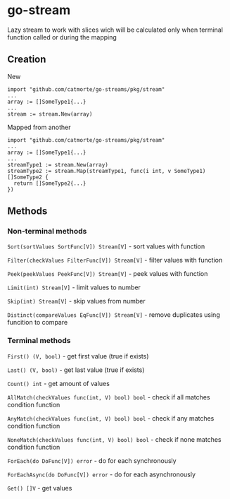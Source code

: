 # go-stream
Lazy stream to work with slices wich will be calculated only when terminal function called or during the mapping
## Creation
New
```
import "github.com/catmorte/go-streams/pkg/stream"
...
array := []SomeType1{...} 
...
stream := stream.New(array)
```
Mapped from another
```
import "github.com/catmorte/go-streams/pkg/stream"
...
array := []SomeType1{...} 
...
streamType1 := stream.New(array)
streamType2 := stream.Map(streamType1, func(i int, v SomeType1) []SomeType2 {
  return []SomeType2{...}
})
```
## Methods
### Non-terminal methods
`Sort(sortValues SortFunc[V]) Stream[V]` - sort values with function

`Filter(checkValues FilterFunc[V]) Stream[V]` - filter values with function

`Peek(peekValues PeekFunc[V]) Stream[V]` - peek values with function

`Limit(int) Stream[V]` - limit values to number

`Skip(int) Stream[V]` - skip values from number

`Distinct(compareValues EqFunc[V]) Stream[V]` - remove duplicates using funcition to compare 

### Terminal methods

`First() (V, bool)` - get first value (true if exists)

`Last() (V, bool)` - get last value (true if exists)

`Count() int` - get amount of values

`AllMatch(checkValues func(int, V) bool) bool` - check if all matches condition function

`AnyMatch(checkValues func(int, V) bool) bool` - check if any matches condition function

`NoneMatch(checkValues func(int, V) bool) bool` - check if none matches condition function

`ForEach(do DoFunc[V]) error` - do for each synchronously

`ForEachAsync(do DoFunc[V]) error` - do for each asynchronously

`Get() []V` - get values



